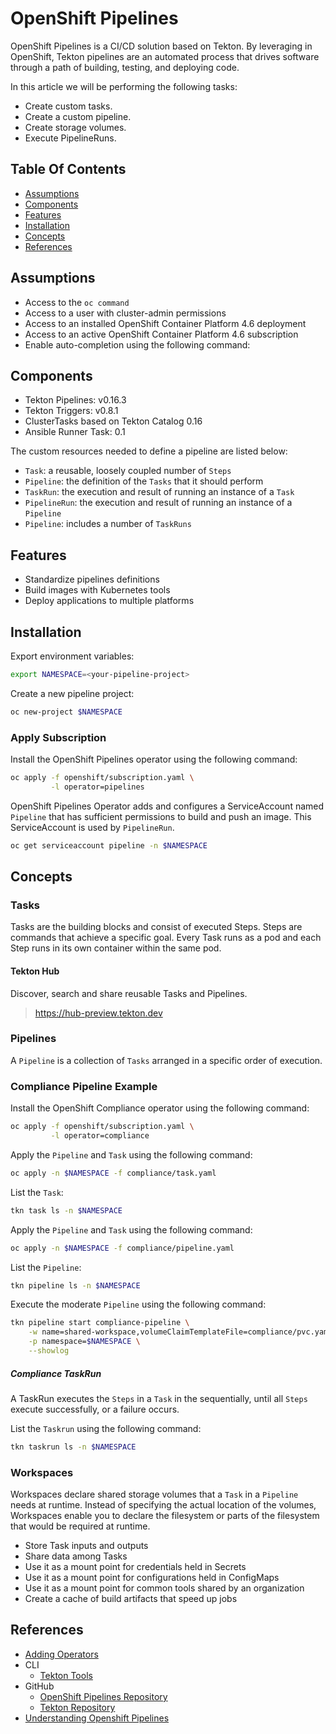 # OpenShift Pipelines

OpenShift Pipelines is a CI/CD solution based on Tekton. By leveraging in 
OpenShift, Tekton pipelines are an automated process that drives software through 
a path of building, testing, and deploying code.

In this article we will be performing the following tasks:
- Create custom tasks.
- Create a custom pipeline.
- Create storage volumes.
- Execute PipelineRuns.

## Table Of Contents
- [Assumptions](#assumptions)
- [Components](#components)
- [Features](#features)  
- [Installation](#installation)
- [Concepts](#concepts)  
- [References](#references)

## Assumptions
- Access to the `oc command`
- Access to a user with cluster-admin permissions
- Access to an installed OpenShift Container Platform 4.6 deployment
- Access to an active OpenShift Container Platform 4.6 subscription
- Enable auto-completion using the following command:

## Components
- Tekton Pipelines: v0.16.3
- Tekton Triggers: v0.8.1
- ClusterTasks based on Tekton Catalog 0.16
- Ansible Runner Task: 0.1

The custom resources needed to define a pipeline are listed below:
- `Task`: a reusable, loosely coupled number of `Steps`
- `Pipeline`: the definition of the `Tasks` that it should perform
- `TaskRun`: the execution and result of running an instance of a `Task`
- `PipelineRun`: the execution and result of running an instance of a `Pipeline`
- `Pipeline`: includes a number of `TaskRuns`
  
## Features
- Standardize pipelines definitions
- Build images with Kubernetes tools
- Deploy applications to multiple platforms

## Installation
Export environment variables:
```bash
export NAMESPACE=<your-pipeline-project>
```

Create a new pipeline project:
```bash
oc new-project $NAMESPACE
```

### Apply Subscription
Install the OpenShift Pipelines operator using the following command: 
```bash
oc apply -f openshift/subscription.yaml \
         -l operator=pipelines
```

OpenShift Pipelines Operator adds and configures a ServiceAccount named 
`Pipeline` that has sufficient permissions to build and push an image. This 
ServiceAccount is used by `PipelineRun`.
```bash
oc get serviceaccount pipeline -n $NAMESPACE
```

## Concepts
### Tasks
Tasks are the building blocks and consist of executed Steps. Steps are commands 
that achieve a specific goal. Every Task runs as a pod and each Step runs in 
its own container within the same pod.

#### Tekton Hub
Discover, search and share reusable Tasks and Pipelines.
> https://hub-preview.tekton.dev

### Pipelines
A `Pipeline` is a collection of `Tasks` arranged in a specific order of execution.

### Compliance Pipeline Example
Install the OpenShift Compliance operator using the following command:
```bash
oc apply -f openshift/subscription.yaml \
         -l operator=compliance
```

Apply the `Pipeline` and `Task` using the following command:
```bash
oc apply -n $NAMESPACE -f compliance/task.yaml 
```

List the `Task`:
```bash
tkn task ls -n $NAMESPACE
```

Apply the `Pipeline` and `Task` using the following command:
```bash
oc apply -n $NAMESPACE -f compliance/pipeline.yaml
```

List the `Pipeline`:
```bash
tkn pipeline ls -n $NAMESPACE
```

Execute the moderate `Pipeline` using the following command:
```bash
tkn pipeline start compliance-pipeline \
    -w name=shared-workspace,volumeClaimTemplateFile=compliance/pvc.yaml \
    -p namespace=$NAMESPACE \
    --showlog
```

##### Compliance TaskRun
A TaskRun executes the `Steps` in a `Task` in the sequentially, until all 
`Steps` execute successfully, or a failure occurs.

List the `Taskrun` using the following command:
```bash
tkn taskrun ls -n $NAMESPACE
```

### Workspaces
Workspaces declare shared storage volumes that a `Task` in a `Pipeline` needs 
at runtime. Instead of specifying the actual location of the volumes, 
Workspaces enable you to declare the filesystem or parts of the filesystem that 
would be required at runtime. 

- Store Task inputs and outputs
- Share data among Tasks
- Use it as a mount point for credentials held in Secrets
- Use it as a mount point for configurations held in ConfigMaps
- Use it as a mount point for common tools shared by an organization
- Create a cache of build artifacts that speed up jobs

## References
- [Adding Operators](https://docs.openshift.com/container-platform/4.6/operators/admin/olm-adding-operators-to-cluster.html#olm-adding-operators-to-a-cluster)
- CLI
  - [Tekton Tools](https://github.com/tektoncd/cli/releases)
- GitHub
  - [OpenShift Pipelines Repository](https://github.com/openshift/pipelines-tutorial/)
  - [Tekton Repository](https://github.com/tektoncd/pipeline)
- [Understanding Openshift Pipelines](https://docs.openshift.com/container-platform/4.6/pipelines/understanding-openshift-pipelines.html?extIdCarryOver=true&sc_cid=701f2000001OH7iAAG)


